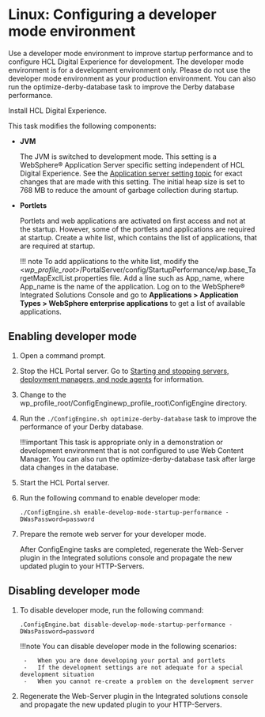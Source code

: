 # Linux: Configuring a developer mode environment

Use a developer mode environment to improve startup performance and to configure HCL Digital Experience for development. The developer mode environment is for a development environment only. Please do not use the developer mode environment as your production environment. You can also run the optimize-derby-database task to improve the Derby database performance.

Install HCL Digital Experience.

This task modifies the following components:

-   **JVM**

    The JVM is switched to development mode. This setting is a WebSphere® Application Server specific setting independent of HCL Digital Experience. See the [Application server setting topic](https://www.ibm.com/support/knowledgecenter/SSEQTP_9.0.5/com.ibm.websphere.base.doc/ae/urun_rappsvr.html) for exact changes that are made with this setting. The initial heap size is set to 768 MB to reduce the amount of garbage collection during startup.

-   **Portlets**

    Portlets and web applications are activated on first access and not at the startup. However, some of the portlets and applications are required at startup. Create a white list, which contains the list of applications, that are required at startup.

    !!! note
        To add applications to the white list, modify the <_wp_profile_root>_/PortalServer/config/StartupPerformance/wp.base_TargetMapExclList.properties file. Add a line such as App_name, where App_name is the name of the application. Log on to the WebSphere® Integrated Solutions Console and go to **Applications > Application Types > WebSphere enterprise applications** to get a list of available applications.

## Enabling developer mode

1.  Open a command prompt.

2.  Stop the HCL Portal server. Go to [Starting and stopping servers, deployment managers, and node agents](../stopstart.md) for information.

3.  Change to the wp_profile_root/ConfigEnginewp_profile_root\\ConfigEngine directory.

4.  Run the `./ConfigEngine.sh optimize-derby-database` task to improve the performance of your Derby database.

    !!!important
        This task is appropriate only in a demonstration or development environment that is not configured to use Web Content Manager. You can also run the optimize-derby-database task after large data changes in the database.

5.  Start the HCL Portal server.

6.  Run the following command to enable developer mode: 

    `./ConfigEngine.sh enable-develop-mode-startup-performance -DWasPassword=password`

7.  Prepare the remote web server for your developer mode.
    
    After ConfigEngine tasks are completed, regenerate the Web-Server plugin in the Integrated solutions console and propagate the new updated plugin to your HTTP-Servers.

## Disabling developer mode

1. To disable developer mode, run the following command:
    
    `.ConfigEngine.bat disable-develop-mode-startup-performance -DWasPassword=password`

    !!!note
        You can disable developer mode in the following scenarios:
        
        -   When you are done developing your portal and portlets   
        -   If the development settings are not adequate for a special development situation
        -   When you cannot re-create a problem on the development server

2. Regenerate the Web-Server plugin in the Integrated solutions console and propagate the new updated plugin to your HTTP-Servers.


